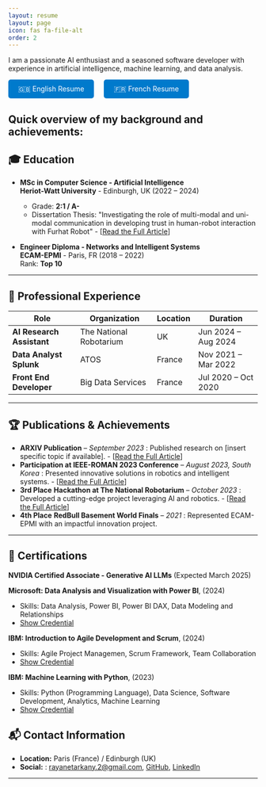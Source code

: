 ```yaml
---
layout: resume
layout: page
icon: fas fa-file-alt
order: 2
---
```



I am a passionate AI enthusiast and a seasoned software developer with experience in artificial intelligence, machine learning, and data analysis. 

<div style="display: flex; gap: 20px;">
  <a href="/pdf/ResumeENG.pdf" class="btn" style="padding: 10px 20px; background-color: #007acc; color: white; text-decoration: none; border-radius: 5px; text-align: center;">
    🇬🇧 English Resume
  </a>
  <a href="/pdf/ResumeFR.pdf" class="btn" style="padding: 10px 20px; background-color: #007acc; color: white; text-decoration: none; border-radius: 5px; text-align: center;">
    🇫🇷 French Resume
  </a>
</div>


Quick overview of my background and achievements:
---
## 🎓 Education

- **MSc in Computer Science - Artificial Intelligence**  
  **Heriot-Watt University** - Edinburgh, UK (2022 – 2024)  
   - Grade: **2:1 / A-**
   - Dissertation Thesis: "Investigating the role of multi-modal and uni-modal communication in developing trust in human-robot interaction with Furhat Robot" - [[Read the Full Article](https://rayaneb0t.github.io/posts/Master-Dissertation/)] 

- **Engineer Diploma - Networks and Intelligent Systems**  
  **ECAM-EPMI** - Paris, FR (2018 – 2022)  
  Rank: **Top 10**

---

## 💼 Professional Experience

| Role                     | Organization               | Location  | Duration           |
|--------------------------|----------------------------|-----------|--------------------|
| **AI Research Assistant** | The National Robotarium    | UK        | Jun 2024 – Aug 2024 |
| **Data Analyst Splunk**   | ATOS                       | France    | Nov 2021 – Mar 2022 |
| **Front End Developer**   | Big Data Services          | France    | Jul 2020 – Oct 2020 |

---

## 🏆 Publications & Achievements
- **ARXIV Publication** – *September 2023* : Published research on [insert specific topic if available].  - [[Read the Full Article](https://rayaneb0t.github.io/posts/arXiv-Publication/)] 
- **Participation at IEEE-ROMAN 2023 Conference** – *August 2023, South Korea* : Presented innovative solutions in robotics and intelligent systems.  - [[Read the Full Article](https://rayaneb0t.github.io/posts/IEEE-ROMAN/)] 
- **3rd Place** **Hackathon at The National Robotarium** – *October 2023* : Developed a cutting-edge project leveraging AI and robotics. - [[Read the Full Article](https://rayaneb0t.github.io/posts/Hackaton/)] 
- **4th Place** **RedBull Basement World Finals** – *2021* : Represented ECAM-EPMI with an impactful innovation project.


---
## 📜 Certifications

**NVIDIA Certified Associate - Generative AI LLMs** (Expected March 2025)

**Microsoft: Data Analysis and Visualization with Power BI**, (2024)
  - Skills: Data Analysis, Power BI, Power BI DAX, Data Modeling and Relationships
  - [Show Credential](https://coursera.org/verify/43LB5QJ7N8BH)

**IBM: Introduction to Agile Development and Scrum**, (2024)  
  - Skills: Agile Project Managemen, Scrum Framework, Team Collaboration  
  - [Show Credential](https://coursera.org/verify/BRQDZZNPGA4C)

**IBM: Machine Learning with Python**, (2023)  
  - Skills: Python (Programming Language), Data Science, Software Development, Analytics, Machine Learning  
  - [Show Credential](https://www.coursera.org/account/accomplishments/records/CH5TCC5KCWCA)

## 📬 Contact Information
- **Location:** Paris (France) / Edinburgh (UK) 
- **Social:** : [rayanetarkany.2@gmail.com](mailto:rayanetarkany.2@gmail.com), [GitHub](https://github.com/rayaneB0t), [LinkedIn](https://www.linkedin.com/in/rayane-tarkany/)  

---